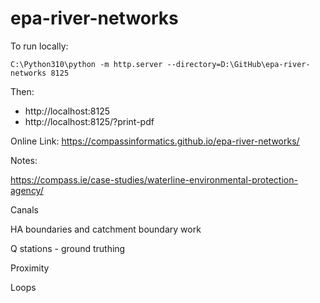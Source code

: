 # epa-river-networks

To run locally:

```
C:\Python310\python -m http.server --directory=D:\GitHub\epa-river-networks 8125
```

Then:

- http://localhost:8125
- http://localhost:8125/?print-pdf

Online Link: https://compassinformatics.github.io/epa-river-networks/

Notes:

https://compass.ie/case-studies/waterline-environmental-protection-agency/




Canals

HA boundaries and catchment boundary work

Q stations - ground truthing

Proximity

Loops